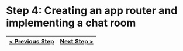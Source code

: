 # Step 4: Creating an app router and implementing a chat room

[//]: # (head-end)




[//]: # (foot-start)

[{]: <helper> (navStep)

| [< Previous Step](https://github.com/Urigo/WhatsApp-Clone-Server/tree/step-by-step-final@next/.tortilla/manuals/views/step3.md) | [Next Step >](https://github.com/Urigo/WhatsApp-Clone-Server/tree/step-by-step-final@next/.tortilla/manuals/views/step5.md) |
|:--------------------------------|--------------------------------:|

[}]: #

